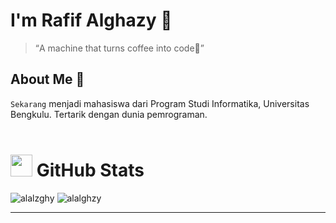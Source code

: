 # I'm Rafif Alghazy 👻
><q>A machine that turns coffee into code🍵</q> 

## About Me 👀
`Sekarang` menjadi mahasiswa dari Program Studi Informatika, Universitas Bengkulu.
Tertarik dengan dunia pemrograman.
<br><br>
<h1> <img src="https://www.iconsdb.com/icons/download/white/github-9-64.png" width="35" height="35"> GitHub Stats</h1>
<p><img align="" src="https://github-readme-stats.vercel.app/api?username=alalghzy&show_icons=true&locale=en" alt="alalzghy" /> <img align="" src="https://github-readme-stats.vercel.app/api/top-langs?username=alalghzy&show_icons=true&locale=en&layout=compact" alt="alalghzy" /></p>
<hr>

<!---
alalghzy/alalghzy is a ✨ special ✨ repository because its `README.md` (this file) appears on your GitHub profile.
You can click the Preview link to take a look at your changes.
--->

